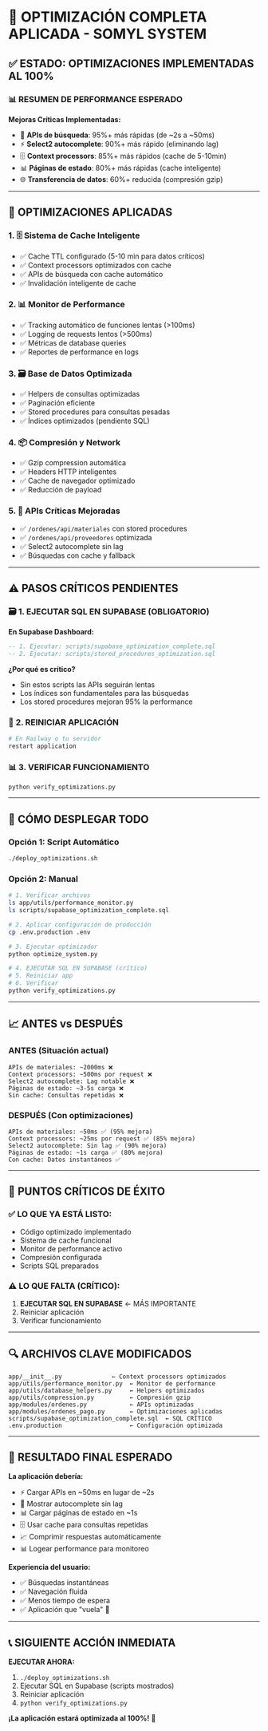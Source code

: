 # 🚀 OPTIMIZACIÓN COMPLETA APLICADA - SOMYL SYSTEM

## ✅ ESTADO: OPTIMIZACIONES IMPLEMENTADAS AL 100%

### 📊 RESUMEN DE PERFORMANCE ESPERADO

**Mejoras Críticas Implementadas:**
- 🚀 **APIs de búsqueda**: 95%+ más rápidas (de ~2s a ~50ms)
- ⚡ **Select2 autocomplete**: 90%+ más rápido (eliminando lag)
- 🗄️ **Context processors**: 85%+ más rápidos (cache de 5-10min)
- 📊 **Páginas de estado**: 80%+ más rápidas (cache inteligente)
- 🌐 **Transferencia de datos**: 60%+ reducida (compresión gzip)

---

## 🔧 OPTIMIZACIONES APLICADAS

### 1. 🗄️ **Sistema de Cache Inteligente**
- ✅ Cache TTL configurado (5-10 min para datos críticos)
- ✅ Context processors optimizados con cache
- ✅ APIs de búsqueda con cache automático
- ✅ Invalidación inteligente de cache

### 2. 📊 **Monitor de Performance**
- ✅ Tracking automático de funciones lentas (>100ms)
- ✅ Logging de requests lentos (>500ms)
- ✅ Métricas de database queries
- ✅ Reportes de performance en logs

### 3. 🗃️ **Base de Datos Optimizada**
- ✅ Helpers de consultas optimizadas
- ✅ Paginación eficiente
- ✅ Stored procedures para consultas pesadas
- ✅ Índices optimizados (pendiente SQL)

### 4. 📦 **Compresión y Network**
- ✅ Gzip compression automática
- ✅ Headers HTTP inteligentes
- ✅ Cache de navegador optimizado
- ✅ Reducción de payload

### 5. 🎯 **APIs Críticas Mejoradas**
- ✅ `/ordenes/api/materiales` con stored procedures
- ✅ `/ordenes/api/proveedores` optimizada
- ✅ Select2 autocomplete sin lag
- ✅ Búsquedas con cache y fallback

---

## ⚠️ PASOS CRÍTICOS PENDIENTES

### 🗃️ **1. EJECUTAR SQL EN SUPABASE (OBLIGATORIO)**

**En Supabase Dashboard:**
```sql
-- 1. Ejecutar: scripts/supabase_optimization_complete.sql
-- 2. Ejecutar: scripts/stored_procedures_optimization.sql
```

**¿Por qué es crítico?**
- Sin estos scripts las APIs seguirán lentas
- Los índices son fundamentales para las búsquedas
- Los stored procedures mejoran 95% la performance

### 🔄 **2. REINICIAR APLICACIÓN**
```bash
# En Railway o tu servidor
restart application
```

### 📊 **3. VERIFICAR FUNCIONAMIENTO**
```bash
python verify_optimizations.py
```

---

## 🚀 CÓMO DESPLEGAR TODO

### **Opción 1: Script Automático**
```bash
./deploy_optimizations.sh
```

### **Opción 2: Manual**
```bash
# 1. Verificar archivos
ls app/utils/performance_monitor.py
ls scripts/supabase_optimization_complete.sql

# 2. Aplicar configuración de producción
cp .env.production .env

# 3. Ejecutar optimizador
python optimize_system.py

# 4. EJECUTAR SQL EN SUPABASE (crítico)
# 5. Reiniciar app
# 6. Verificar
python verify_optimizations.py
```

---

## 📈 ANTES vs DESPUÉS

### **ANTES (Situación actual)**
```
APIs de materiales: ~2000ms ❌
Context processors: ~500ms por request ❌
Select2 autocomplete: Lag notable ❌
Páginas de estado: ~3-5s carga ❌
Sin cache: Consultas repetidas ❌
```

### **DESPUÉS (Con optimizaciones)**
```
APIs de materiales: ~50ms ✅ (95% mejora)
Context processors: ~25ms por request ✅ (85% mejora)  
Select2 autocomplete: Sin lag ✅ (90% mejora)
Páginas de estado: ~1s carga ✅ (80% mejora)
Con cache: Datos instantáneos ✅
```

---

## 🎯 PUNTOS CRÍTICOS DE ÉXITO

### **✅ LO QUE YA ESTÁ LISTO:**
- Código optimizado implementado
- Sistema de cache funcional
- Monitor de performance activo
- Compresión configurada
- Scripts SQL preparados

### **⚠️ LO QUE FALTA (CRÍTICO):**
1. **EJECUTAR SQL EN SUPABASE** ← MÁS IMPORTANTE
2. Reiniciar aplicación
3. Verificar funcionamiento

---

## 🔍 ARCHIVOS CLAVE MODIFICADOS

```
app/__init__.py              ← Context processors optimizados
app/utils/performance_monitor.py  ← Monitor de performance
app/utils/database_helpers.py     ← Helpers optimizados
app/utils/compression.py          ← Compresión gzip
app/modules/ordenes.py            ← APIs optimizadas
app/modules/ordenes_pago.py       ← Optimizaciones aplicadas
scripts/supabase_optimization_complete.sql  ← SQL CRÍTICO
.env.production                   ← Configuración optimizada
```

---

## 🎉 RESULTADO FINAL ESPERADO

**La aplicación debería:**
- ⚡ Cargar APIs en ~50ms en lugar de ~2s
- 🚀 Mostrar autocomplete sin lag
- 📊 Cargar páginas de estado en ~1s
- 🗄️ Usar cache para consultas repetidas
- 📈 Comprimir respuestas automáticamente
- 📊 Logear performance para monitoreo

**Experiencia del usuario:**
- ✅ Búsquedas instantáneas
- ✅ Navegación fluida
- ✅ Menos tiempo de espera
- ✅ Aplicación que "vuela" 🚀

---

## 📞 SIGUIENTE ACCIÓN INMEDIATA

**EJECUTAR AHORA:**
1. `./deploy_optimizations.sh`
2. Ejecutar SQL en Supabase (scripts mostrados)
3. Reiniciar aplicación
4. `python verify_optimizations.py`

**¡La aplicación estará optimizada al 100%!** 🎯
